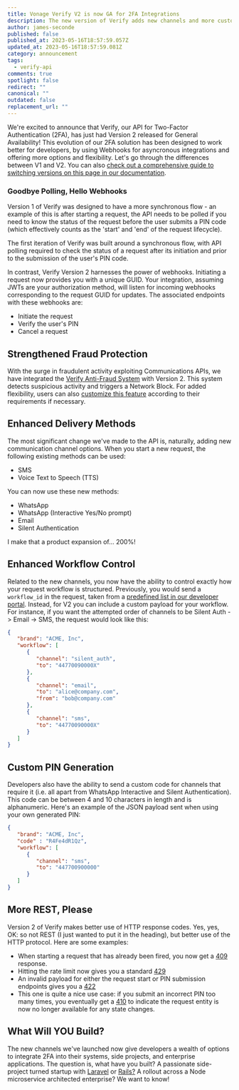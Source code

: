 ```yaml
---
title: Vonage Verify V2 is now GA for 2FA Integrations
description: The new version of Verify adds new channels and more customisation
author: james-seconde
published: false
published_at: 2023-05-16T18:57:59.057Z
updated_at: 2023-05-16T18:57:59.081Z
category: announcement
tags:
  - verify-api
comments: true
spotlight: false
redirect: ""
canonical: ""
outdated: false
replacement_url: ""
---
```

We're excited to announce that Verify, our API for Two-Factor Authentication (2FA), has just had Version 2 released for General Availability! This evolution of our 2FA solution has been designed to work better for developers, by using Webhooks for asyncronous integrations and offering more options and flexibility. Let's go through the differences between V1 and V2. You can also [check out a comprehensive guide to switching versions on this page in our documentation](https://developer.vonage.com/en/verify/verify-v2/guides/verify-migration-guide).

### Goodbye Polling, Hello Webhooks

Version 1 of Verify was designed to have a more synchronous flow - an example of this is after starting a request, the API needs to be polled if you need to know the status of the request before the user submits a PIN code (which effectively counts as the 'start' and 'end' of the request lifecycle).

The first iteration of Verify was built around a synchronous flow, with API polling required to check the status of a request after its initiation and prior to the submission of the user's PIN code.

In contrast, Verify Version 2 harnesses the power of webhooks. Initiating a request now provides you with a unique GUID. Your integration, assuming JWTs are your authorization method, will listen for incoming webhooks corresponding to the request GUID for updates. The associated endpoints with these webhooks are:

-   Initiate the request
-   Verify the user's PIN
-   Cancel a request

## Strengthened Fraud Protection

With the surge in fraudulent activity exploiting Communications APIs, we have integrated the [Verify Anti-Fraud System](https://developer.vonage.com/en/verify/verify-v2/guides/v2-anti-fraud) with Version 2. This system detects suspicious activity and triggers a Network Block. For added flexibility, users can also [customize this feature](https://developer.vonage.com/en/verify/verify-v2/guides/v2-anti-fraud) according to their requirements if necessary.

## Enhanced Delivery Methods

The most significant change we've made to the API is, naturally, adding new communication channel options. When you start a new request, the following existing methods can be used:

* SMS
* Voice Text to Speech (TTS)

You can now use these new methods:

- WhatsApp
- WhatsApp (Interactive Yes/No prompt)
- Email
- Silent Authentication

I make that a product expansion of... 200%!

## Enhanced Workflow Control

Related to the new channels, you now have the ability to control exactly how your request workflow is structured. Previously, you would send a `workflow_id` in the request, taken from a [predefined list in our developer portal](https://developer.vonage.com/en/verify/guides/workflows-and-events). Instead, for V2 you can include a custom payload for your workflow. For instance, if you want the attempted order of channels to be Silent Auth -> Email -> SMS, the request would look like this:

```json
{
   "brand": "ACME, Inc",
   "workflow": [
      {
         "channel": "silent_auth",
         "to": "44770090000X"
      },
	  {
         "channel": "email",
         "to": "alice@company.com",
         "from": "bob@company.com"
      },
      {
         "channel": "sms",
         "to": "44770090000X"
      }
   ]
}
```

## Custom PIN Generation

Developers also have the ability to send a custom code for channels that require it (i.e. all apart from WhatsApp Interactive and Silent Authentication). This code can be between 4 and 10 characters in length and is alphanumeric. Here's an example of the JSON payload sent when using your own generated PIN:

```json
{
   "brand": "ACME, Inc",
   "code" : "R4Fe4dR1Qz",
   "workflow": [
      {
         "channel": "sms",
         "to": "447700900000"
      }
   ]
}
```

## More REST, Please

Version 2 of Verify makes better use of HTTP response codes. Yes, yes, OK: so not REST (I just wanted to put it in the heading), but better use of the HTTP protocol. Here are some examples:

- When starting a request that has already been fired, you now get a [409](https://developer.mozilla.org/en-US/docs/Web/HTTP/Status/409) response.
- Hitting the rate limit now gives you a standard [429](https://developer.mozilla.org/en-US/docs/Web/HTTP/Status/429)
- An invalid payload for either the request start or PIN submission endpoints gives you a [422](https://developer.mozilla.org/en-US/docs/Web/HTTP/Status/422)
- This one is quite a nice use case: if you submit an incorrect PIN too many times, you eventually get a [410](https://developer.mozilla.org/en-US/docs/Web/HTTP/Status/410) to indicate the request entity is now no longer available for any state changes.

## What Will YOU Build?

The new channels we've launched now give developers a wealth of options to integrate 2FA into their systems, side projects, and enterprise applications. The question is, what have you built? A passionate side-project turned startup with [Laravel](https://laravel.com/) or [Rails?](https://rubyonrails.org/) A rollout across a Node microservice architected enterprise? We want to know!